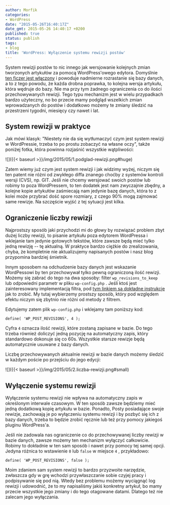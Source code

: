 ```yaml
---
author: Morfik
categories:
- WordPress
date: "2015-05-26T16:40:17Z"
date_gmt: 2015-05-26 14:40:17 +0200
published: true
status: publish
tags:
- blog
title: 'WordPress: Wyłączenie systemu rewizji postów'
---
```


System rewizji postów to nic innego jak wersjowanie kolejnych zmian tworzonych artykułów za pomocą
WordPress'owego edytora. Domyślnie [ten ficzer jest
włączony](https://codex.wordpress.org/Revision_Management) i powoduje nadmierne rozrastanie się
bazy danych, a to z tego powodu, że każda drobna poprawka, to kolejna wersja artykułu, która wędruje
do bazy. Nie ma przy tym żadnego ograniczenia co do ilości przechowywanych rewizji. Tego typu
mechanizm jest w wielu przypadkach bardzo użyteczny, no bo przecie mamy podgląd wszelkich zmian
wprowadzanych do postów i dodatkowo możemy te zmiany śledzić na przestrzeni tygodni, miesięcy czy
nawet i lat.

<!--more-->
## System rewizji w praktyce

Jak mówi klasyk: "Niestety nie da się wytłumaczyć czym jest system rewizji w WordPressie, trzeba to
po prostu zobaczyć na własne oczy", także poniżej fotka, która powinna rozjaśnić wszystkie
wątpliwości:

![]({{< baseurl >}}/img/2015/05/1.podglad-rewizji.png#huge)

Zatem wiemy już czym jest system rewizji i jak widzimy wyżej, niczym się ten patent nie różni od
zwykłego diffa znanego choćby z systemów kontroli wersji (CVS), np. GIT. Jeśli nie chcemy wersjować
swoich postów lub robimy to poza WordPressem, to ten dodatek jest nam zwyczajnie zbędny, a kolejne
kopie artykułów zaśmiecają nam jedynie bazę danych, która to z kolei może przybrać dość spore
rozmiary, z czego 90% mogą zajmować same rewizje. Na szczęście wyjść z tej sytuacji jest kilka.

## Ograniczenie liczby rewizji

Najprostszy sposób jaki przychodzi mi do głowy by rozwiązać problem zbyt dużej liczby rewizji, to
pisanie artykułu poza edytorem WordPressa i wklejanie tam jedynie gotowych tekstów, które zawsze
będą mieć tylko jedną rewizję -- tę aktualną. W praktyce bardzo ciężkie do zrealizowania, chyba,
że kompletnie nie aktualizujemy napisanych postów i nasz blog przypomina bardziej śmietnik.

Innym sposobem na odchudzenie bazy danych jest wskazanie WordPessowi by ten przechowywał tylko pewną
ograniczoną ilość rewizji. Możemy się zabrać do tego na dwa sposoby: filter `wp_revisions_to_keep`
lub odpowiedni parametr w pliku `wp-config.php` . Jeśli ktoś jest zainteresowany implementacją
filtra, pod [tym linkiem są dokładne
instrukcje](https://codex.wordpress.org/Plugin_API/Filter_Reference/wp_revisions_to_keep) jak to
zrobić. My tutaj wybierzemy prostszy sposób, który pod względem efektu niczym się zbytnio nie różni
od metody z filtrem.

Edytujemy zatem plik `wp-config.php` i wklejamy tam poniższy kod:

    define( 'WP_POST_REVISIONS', 4 );

Cyfra `4` oznacza ilość rewizji, które zostaną zapisane w bazie. Do tego trzeba również doliczyć
jedną pozycję na automatyczny zapis, który standardowo dokonuje się co 60s. Wszystkie starsze
rewizje będą automatycznie usuwane z bazy danych.

Liczbę przechowywanych aktualnie rewizji w bazie danych możemy śledzić w każdym poście po przejściu
do jego edycji:

![]({{< baseurl >}}/img/2015/05/2.liczba-rewizji.png#small)

## Wyłączenie systemu rewizji

Wyłączenie systemu rewizji nie wpływa na automatyczny zapis w określonym interwale czasowym. W ten
sposób zawsze będziemy mieć jedną dodatkową kopię artykułu w bazie. Ponadto, Posty posiadające swoje
rewizje, zachowają je po wyłączeniu systemu rewizji i by pozbyć się ich z bazy danych, trzeba to
będzie zrobić ręcznie lub też przy pomocy jakiegoś pluginu WordPress'a.

Jeśli nie zadowala nas ograniczenie co do przechowywanej liczby rewizji w bazie danych, zawsze
możemy ten mechanizm wyłączyć całkowicie. Robimy to dokładnie w ten sam sposób i nawet przy pomocy
tej samej opcji. Jedyna różnica to wstawienie `0` lub `false` w miejsce `4` , przykładowo:

    define( 'WP_POST_REVISIONS', false );

Moim zdaniem sam system rewizji to bardzo przyzwoite narzędzie, zwłaszcza gdy w grę wchodzi
przywłaszczanie sobie czyjej pracy i podpisywanie się pod nią. Wtedy bez problemu możemy wyciągnąć
log rewizji i udowodnić, że to my napisaliśmy jakiś konkretny artykuł, bo mamy przecie wszystkie
jego zmiany i do tego otagowane datami. Dlatego też nie zalecam jego wyłączania.
